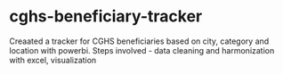 # cghs-beneficiary-tracker

Creaated a tracker for CGHS beneficiaries based on city, category and  location with powerbi.
Steps involved - data cleaning and harmonization with excel, visualization
